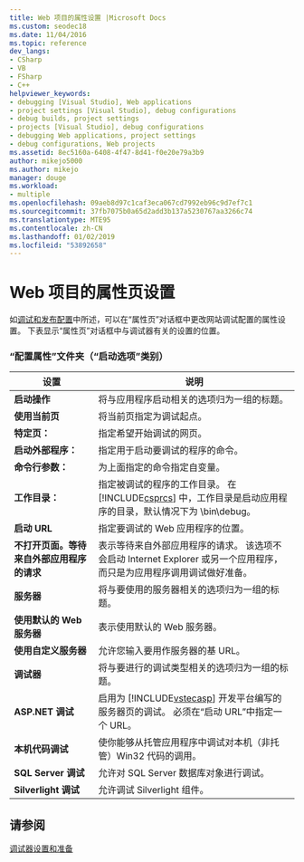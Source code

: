 ```yaml
---
title: Web 项目的属性设置 |Microsoft Docs
ms.custom: seodec18
ms.date: 11/04/2016
ms.topic: reference
dev_langs:
- CSharp
- VB
- FSharp
- C++
helpviewer_keywords:
- debugging [Visual Studio], Web applications
- project settings [Visual Studio], debug configurations
- debug builds, project settings
- projects [Visual Studio], debug configurations
- debugging Web applications, project settings
- debug configurations, Web projects
ms.assetid: 8ec5160a-6408-4f47-8d41-f0e20e79a3b9
author: mikejo5000
ms.author: mikejo
manager: douge
ms.workload:
- multiple
ms.openlocfilehash: 09aeb8d97c1caf3eca067cd7992eb96c9d7ef7c1
ms.sourcegitcommit: 37fb7075b0a65d2add3b137a5230767aa3266c74
ms.translationtype: MTE95
ms.contentlocale: zh-CN
ms.lasthandoff: 01/02/2019
ms.locfileid: "53892658"
---
```

# <a name="property-pages-settings-for-web-projects"></a>Web 项目的属性页设置
如[调试和发布配置](../debugger/how-to-set-debug-and-release-configurations.md)中所述，可以在“属性页”对话框中更改网站调试配置的属性设置。 下表显示“属性页”对话框中与调试器有关的设置的位置。  
  
### <a name="configuration-properties-folder-start-options-category"></a>“配置属性”文件夹（“启动选项”类别）  
  
| **设置** | **说明** |
| - | - |
| **启动操作** | 将与应用程序启动相关的选项归为一组的标题。 |
| **使用当前页** | 将当前页指定为调试起点。 |
| **特定页：** | 指定希望开始调试的网页。 |
| **启动外部程序：** | 指定用于启动要调试的程序的命令。 |
| **命令行参数：** | 为上面指定的命令指定自变量。 |
| **工作目录：** | 指定被调试的程序的工作目录。 在 [!INCLUDE[csprcs](../data-tools/includes/csprcs_md.md)] 中，工作目录是启动应用程序的目录，默认情况下为 \bin\debug。 |
| **启动 URL** | 指定要调试的 Web 应用程序的位置。 |
| **不打开页面。等待来自外部应用程序的请求** | 表示等待来自外部应用程序的请求。 该选项不会启动 Internet Explorer 或另一个应用程序， 而只是为应用程序调用调试做好准备。 |
| **服务器** | 将与要使用的服务器相关的选项归为一组的标题。 |
| **使用默认的 Web 服务器** | 表示使用默认的 Web 服务器。 |
| **使用自定义服务器** | 允许您输入要用作服务器的基 URL。 |
| **调试器** | 将与要进行的调试类型相关的选项归为一组的标题。 |
| **ASP.NET 调试** | 启用为 [!INCLUDE[vstecasp](../code-quality/includes/vstecasp_md.md)] 开发平台编写的服务器页的调试。 必须在“启动 URL”中指定一个 URL。 |
| **本机代码调试** | 使你能够从托管应用程序中调试对本机（非托管）Win32 代码的调用。 |
| **SQL Server 调试** | 允许对 SQL Server 数据库对象进行调试。 |
| **Silverlight 调试** | 允许调试 Silverlight 组件。 |
  
## <a name="see-also"></a>请参阅  
 [调试器设置和准备](../debugger/debugger-settings-and-preparation.md)